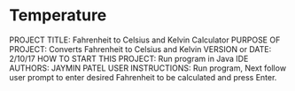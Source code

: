 # Temperature
PROJECT TITLE: Fahrenheit to Celsius and Kelvin Calculator
PURPOSE OF PROJECT: Converts Fahrenheit to Celsius and Kelvin
VERSION or DATE: 2/10/17
HOW TO START THIS PROJECT: Run program in Java IDE
AUTHORS: JAYMIN PATEL
USER INSTRUCTIONS: Run program, Next follow user prompt to enter desired Fahrenheit to be calculated and press Enter. 
